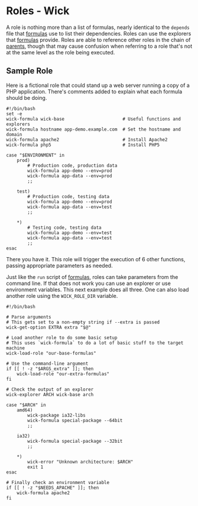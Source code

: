Roles - Wick
============

A role is nothing more than a list of formulas, nearly identical to the `depends` file that [formulas] use to list their dependencies.  Roles can use the explorers that [formulas] provide.  Roles are able to reference other roles in the chain of [parents], though that may cause confusion when referring to a role that's not at the same level as the role being executed.


Sample Role
-----------

Here is a fictional role that could stand up a web server running a copy of a PHP application.  There's comments added to explain what each formula should be doing.

    #!/bin/bash
    set -e
    wick-formula wick-base                      # Useful functions and explorers
    wick-formula hostname app-demo.example.com  # Set the hostname and domain
    wick-formula apache2                        # Install Apache2
    wick-formula php5                           # Install PHP5

    case "$ENVIRONMENT" in
        prod)
            # Production code, production data
            wick-formula app-demo --env=prod
            wick-formula app-data --env=prod
            ;;

        test)
            # Production code, testing data
            wick-formula app-demo --env=prod
            wick-formula app-data --env=test
            ;;

        *)
            # Testing code, testing data
            wick-formula app-demo --env=test
            wick-formula app-data --env=test
            ;;
    esac

There you have it.  This role will trigger the execution of 6 other functions, passing appropriate parameters as needed.

Just like the `run` script of [formulas], roles can take parameters from the command line.  If that does not work you can use an explorer or use environment variables.  This next example does all three.  One can also load another role using the `WICK_ROLE_DIR` variable.

    #!/bin/bash

    # Parse arguments
    # This gets set to a non-empty string if --extra is passed
    wick-get-option EXTRA extra "$@"

    # Load another role to do some basic setup
    # This uses `wick-formula` to do a lot of basic stuff to the target machine
    wick-load-role "our-base-formulas"

    # Use the command-line argument
    if [[ ! -z "$ARGS_extra" ]]; then
        wick-load-role "our-extra-formulas"
    fi

    # Check the output of an explorer
    wick-explorer ARCH wick-base arch

    case "$ARCH" in
        amd64)
            wick-package ia32-libs
            wick-formula special-package --64bit
            ;;

        ia32)
            wick-formula special-package --32bit
            ;;

        *)
            wick-error "Unknown architecture: $ARCH"
            exit 1
    esac

    # Finally check an environment variable
    if [[ ! -z "$NEEDS_APACHE" ]]; then
        wick-formula apache2
    fi


[execution order]: ../doc/execution-order.md
[Formulas]: ../formulas/README.md
[parents]: ../doc/parents.md
